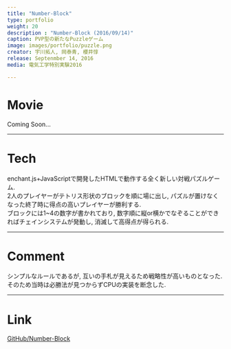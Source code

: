 ```yaml
---
title: "Number-Block"
type: portfolio
weight: 20
description : "Number-Block (2016/09/14)"
caption: PVP型の新たなPuzzleゲーム
image: images/portfolio/puzzle.png
creator: 宇川拓人, 岡泰青, 櫻井惇
release: Septenmber 14, 2016
media: 電気工学特別実験2016

---
```

# Movie
Coming Soon...

---
# Tech
enchant.js+JavaScriptで開発したHTMLで動作する全く新しい対戦パズルゲーム. <br>
2人のプレイヤーがテトリス形状のブロックを順に場に出し, パズルが置けなくなった終了時に得点の高いプレイヤーが勝利する. <br>
ブロックには1~4の数字が書かれており, 数字順に縦or横かでなぞることができればチェインシステムが発動し, 消滅して高得点が得られる. <br>

---
# Comment
シンプルなルールであるが, 互いの手札が見えるため戦略性が高いものとなった. <br>
そのため当時は必勝法が見つからずCPUの実装を断念した. 

---
# Link
<a href= https://github.com/sunagimon/Number-Block-Game target=”_blank”>GitHub/Number-Block</a> 

